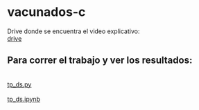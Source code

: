 # vacunados-c
Drive donde se encuentra el video explicativo: 
<br>[drive](https://drive.google.com/drive/folders/1dx7KZMfOyiZChul5UBx6NGIgmfmoirVA?usp=sharing)</br>

## Para correr el trabajo y ver los resultados:
<br>[tp_ds.py](https://github.com/RicardoLegac/vacunados-c/blob/master/tp_ds.py)</br>
<br>[tp_ds.ipynb](https://github.com/RicardoLegac/vacunados-c/blob/master/tp_ds.ipynb)</br>

